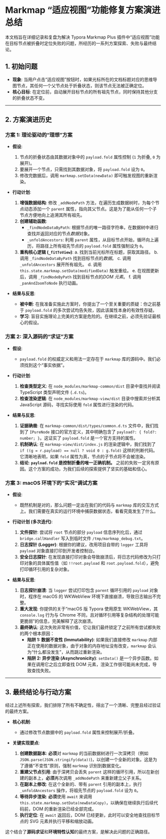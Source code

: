 # Markmap “适应视图”功能修复方案演进总结

本文档旨在详细记录和复盘为解决 Typora Markmap Plus 插件中“适应视图”功能在目标节点被折叠时定位失败的问题，所经历的一系列方案探索、失败与最终结论。

## 1. 初始问题

- **现象**: 当用户点击“适应视图”按钮时，如果光标所在的文档标题对应的思维导图节点，其任何一个父节点处于折叠状态，则该节点无法被正确定位。
- **核心目标**: 在定位前，自动展开目标节点的所有祖先节点，同时保持其他分支的折叠状态不变。

---

## 2. 方案演进历史

### 方案 1: 理论驱动的“理想”方案

- **假设**:
    1.  节点的折叠状态由其数据对象中的 `payload.fold` 属性控制 (`1` 为折叠, `0` 为展开)。
    2.  要展开一个节点，只需找到其数据对象，将 `payload.fold` 设为 `0`。
    3.  修改完数据后，调用 `markmap.setData(newData)` 即可触发视图的重新渲染。

- **行动计划**:
    1.  **增强数据结构**: 修改 `_addNodePath` 方法，在遍历生成数据树时，为每个节点动态添加一个 `parent` 属性，指向其父节点。这是为了能从任何一个子节点方便地向上追溯其所有祖先。
    2.  **创建辅助函数**:
        - `_findNodeDataByPath`: 根据节点的唯一路径字符串，在数据树中递归查找并返回对应的节点*数据*对象。
        - `_unfoldAncestors`: 利用 `parent` 属性，从目标节点开始，循环向上遍历，将路径上所有祖先节点的 `payload.fold` 属性强制设为 `0`。
    3.  **重构核心逻辑 (`_fitToView`)**:
        a. 找到当前光标所在标题，获取其路径。
        b. 调用 `_findNodeDataByPath` 找到目标节点的*数据*。
        c. 调用 `_unfoldAncestors` 展开所有祖先。
        d. 调用 `this.state.markmap.setData(modifiedData)` 触发重绘。
        e. 在视图更新后，调用 `_findNodeByPath` 找到目标节点的*DOM 元素*。
        f. 调用 `_panAndZoomToNode` 执行动画。

- **结果与反思**:
    - **被中断**: 在我准备实施此方案时，你提出了一个至关重要的质疑：你之前基于 `payload.fold` 的多次尝试均告失败，因此该属性本身的有效性存疑。
    - **学习**: 盲目实施理论上完美的方案是危险的。在继续之前，必须先验证最核心的假设。

### 方案 2: 深入源码的“求证”方案

- **假设**:
    - `payload.fold` 的权威定义和用法一定存在于 `markmap` 库的源码中。我们必须找到这个“事实依据”。

- **行动计划**:
    1.  **检查类型定义**: 在 `node_modules/markmap-common/dist` 目录中查找并阅读 TypeScript 类型声明文件 (`.d.ts`)。
    2.  **检查渲染逻辑**: 在 `node_modules/markmap-view/dist` 目录中搜索并分析其 JavaScript 源码，寻找实际使用 `fold` 属性进行渲染的代码。

- **结果与反思**:
    1.  **证据确凿**: 在 `markmap-common/dist/types/common.d.ts` 文件中，我们找到了 `IPureNode` 接口的官方定义，其中明确包含了 `payload?: { fold?: number; }`。这证实了 `payload.fold` 是一个官方支持的属性。
    2.  **机制确认**: 在 `markmap-view/dist/index.js` 的渲染逻辑中，我们找到了 `if ((g = r.payload) == null ? void 0 : g.fold)` 这样的判断代码。它清晰地表明，如果 `fold` 属性为真，节点的子节点将不会被渲染。
    3.  **结论**: **`payload.fold` 是控制折叠的唯一正确机制。** 之前的失败一定另有原因。这个方案的成功，为我们后续的探索提供了坚实的基础和信心。

### 方案 3: macOS 环境下的“实况”调试方案

- **假设**:
    - 既然机制是对的，那么问题一定出在我们的代码与 `markmap` 库的交互方式上。我们需要在真实的运行环境中捕获数据状态，看看究竟发生了什么。

- **行动计划 (多次迭代)**:
    1.  **文件探针**: 尝试将 `root` 节点的部分 `payload` 信息序列化后，通过 `bridge.callHandler` 写入到临时文件 `/tmp/markmap_debug.txt`。
    2.  **日志探针 (Logger)**: 根据你的建议，改用项目自带的 `logger` 工具将 `payload` 对象直接打印到开发者控制台。
    3.  **安全日志探针**: 在发现直接打印对象会导致崩溃后，将日志代码修改为只打印对象的具体属性值（如 `!!root.payload` 和 `root.payload.fold`），避免打印循环引用的复杂对象。

- **结果与反思**:
    1.  **日志探针崩溃**: 当 `logger` 尝试打印包含 `parent` 循环引用的 `payload` 对象时，程序在 macOS 的 WKWebView 环境下直接崩溃，导致日志输出不完整。
    2.  **重大发现**: 你提供的关于“macOS 版 Typora 使用原生 WKWebView，其 `console.log` 行为与 Chrome 不同，且对循环引用等复杂结构的处理可能更脆弱”的信息，完美解释了这次崩溃。
    3.  **最终确认**: 这次失败非常有价值，它让我们最终锁定了之前所有尝试都失败的两个根本原因：
        - **陷阱 1: 数据不变性 (Immutability)**: 如果我们直接修改 `markmap` 内部正在使用的数据对象，由于对象的内存地址没有改变，`markmap` 会认为“什么都没发生”，从而跳过重新渲染。
        - **陷阱 2: 异步渲染 (Asynchronicity)**: `setData()` 是一个异步函数。如果在调用它之后立即查找 DOM 元素，渲染工作很可能尚未完成，导致查找失败。

---

## 3. 最终结论与行动方案

经过上述所有探索，我们排除了所有不确定性，得出了一个清晰、完整且经过验证的最终方案。

- **核心机制**:
    - 通过修改节点数据中的 `payload.fold` 属性来控制展开/折叠。

- **关键实现要点**:
    1.  **创建数据副本**: **必须**对 `markmap` 的当前数据树进行一次深拷贝（例如 `JSON.parse(JSON.stringify(data))`)，以创建一个全新的对象。这是为了遵循“不变性”原则，强制 `markmap` 识别到数据变化。
    2.  **重建父节点引用**: 由于深拷贝会丢失 `parent` 这样的循环引用，所以在新创建的副本上，**必须**再次调用 `_addNodePath` 来重新建立父子关系。
    3.  **在副本上修改**: 在这个全新的、带有 `parent` 引用的副本上，执行 `_unfoldAncestors` 操作，将祖先节点的 `payload.fold` 设为 `0`。
    4.  **等待异步渲染**: **必须**使用 `await` 来调用 `this.state.markmap.setData(newDataCopy)`，以确保在继续执行后续代码前，DOM 的重新渲染已经全部完成。
    5.  **执行定位**: 在 `await` 返回后，DOM 已经更新，此时可以安全地查找目标节点的 SVG 元素并执行平移和缩放动画。

这个结合了**源码求证**和**环境特性认知**的最终方案，是解决此问题的正确路径。

